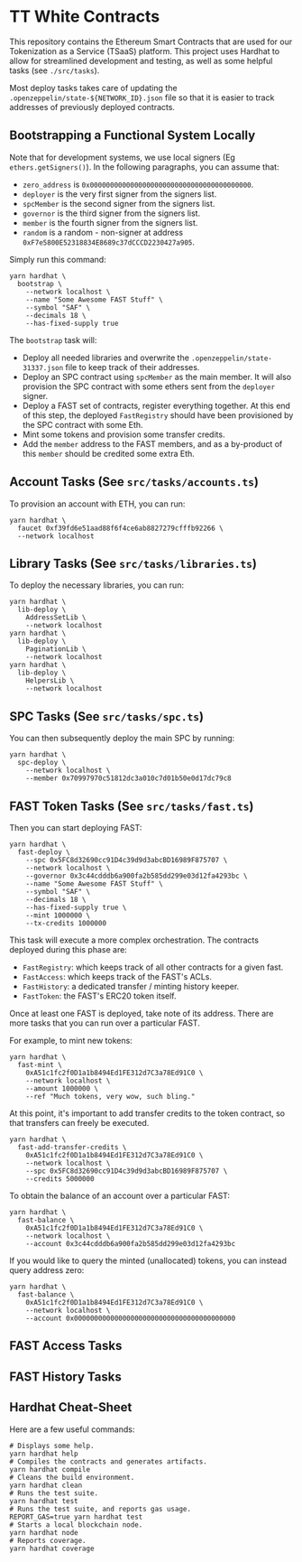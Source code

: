 # TT White Contracts

This repository contains the Ethereum Smart Contracts that are used for our Tokenization as a Service (TSaaS) platform.
This project uses Hardhat to allow for streamlined development and testing, as well as some helpful tasks (see `./src/tasks`).

Most deploy tasks takes care of updating the `.openzeppelin/state-${NETWORK_ID}.json` file so that it is easier to track addresses of previously deployed contracts.

## Bootstrapping a Functional System Locally

Note that for development systems, we use local signers (Eg `ethers.getSigners()`). In the following paragraphs, you can assume that:
- `zero_address` is `0x0000000000000000000000000000000000000000`.
- `deployer` is the very first signer from the signers list.
- `spcMember` is the second signer from the signers list.
- `governor` is the third signer from the signers list.
- `member` is the fourth signer from the signers list.
- `random` is a random - non-signer at address `0xF7e5800E52318834E8689c37dCCCD2230427a905`.

Simply run this command:

```shell
yarn hardhat \
  bootstrap \
    --network localhost \
    --name "Some Awesome FAST Stuff" \
    --symbol "SAF" \
    --decimals 18 \
    --has-fixed-supply true
```

The `bootstrap` task will:

- Deploy all needed libraries and overwrite the `.openzeppelin/state-31337.json` file to keep track of their addresses.
- Deploy an SPC contract using `spcMember` as the main member. It will also provision the SPC contract with some ethers sent from the `deployer` signer.
- Deploy a FAST set of contracts, register everything together. At this end of this step, the deployed `FastRegistry` should have been provisioned by the SPC contract with some Eth.
- Mint some tokens and provision some transfer credits.
- Add the `member` address to the FAST members, and as a by-product of this `member` should be credited some extra Eth.

## Account Tasks (See `src/tasks/accounts.ts`)

To provision an account with ETH, you can run:

```shell
yarn hardhat \
  faucet 0xf39fd6e51aad88f6f4ce6ab8827279cfffb92266 \
  --network localhost
```

## Library Tasks (See `src/tasks/libraries.ts`)

To deploy the necessary libraries, you can run:

```shell
yarn hardhat \
  lib-deploy \
    AddressSetLib \
    --network localhost
yarn hardhat \
  lib-deploy \
    PaginationLib \
    --network localhost
yarn hardhat \
  lib-deploy \
    HelpersLib \
    --network localhost
```

## SPC Tasks (See `src/tasks/spc.ts`)

You can then subsequently deploy the main SPC by running:

```shell
yarn hardhat \
  spc-deploy \
    --network localhost \
    --member 0x70997970c51812dc3a010c7d01b50e0d17dc79c8
```

## FAST Token Tasks (See `src/tasks/fast.ts`)

Then you can start deploying FAST:

```shell
yarn hardhat \
  fast-deploy \
    --spc 0x5FC8d32690cc91D4c39d9d3abcBD16989F875707 \
    --network localhost \
    --governor 0x3c44cdddb6a900fa2b585dd299e03d12fa4293bc \
    --name "Some Awesome FAST Stuff" \
    --symbol "SAF" \
    --decimals 18 \
    --has-fixed-supply true \
    --mint 1000000 \
    --tx-credits 1000000
```

This task will execute a more complex orchestration. The contracts deployed during this phase are:
- `FastRegistry`: which keeps track of all other contracts for a given fast.
- `FastAccess`: which keeps track of the FAST's ACLs.
- `FastHistory`: a dedicated transfer / minting history keeper.
- `FastToken`: the FAST's ERC20 token itself.

Once at least one FAST is deployed, take note of its address. There are more tasks that you can run
over a particular FAST.

For example, to mint new tokens:

```shell
yarn hardhat \
  fast-mint \
    0xA51c1fc2f0D1a1b8494Ed1FE312d7C3a78Ed91C0 \
    --network localhost \
    --amount 1000000 \
    --ref "Much tokens, very wow, such bling."
```

At this point, it's important to add transfer credits to the token contract, so that transfers
can freely be executed.

```shell
yarn hardhat \
  fast-add-transfer-credits \
    0xA51c1fc2f0D1a1b8494Ed1FE312d7C3a78Ed91C0 \
    --network localhost \
    --spc 0x5FC8d32690cc91D4c39d9d3abcBD16989F875707 \
    --credits 5000000
```

To obtain the balance of an account over a particular FAST:

```shell
yarn hardhat \
  fast-balance \
    0xA51c1fc2f0D1a1b8494Ed1FE312d7C3a78Ed91C0 \
    --network localhost \
    --account 0x3c44cdddb6a900fa2b585dd299e03d12fa4293bc
```

If you would like to query the minted (unallocated) tokens, you can instead query address zero:

```shell
yarn hardhat \
  fast-balance \
    0xA51c1fc2f0D1a1b8494Ed1FE312d7C3a78Ed91C0 \
    --network localhost \
    --account 0x0000000000000000000000000000000000000000
```

## FAST Access Tasks

## FAST History Tasks

## Hardhat Cheat-Sheet

Here are a few useful commands:

```shell
# Displays some help.
yarn hardhat help
# Compiles the contracts and generates artifacts.
yarn hardhat compile
# Cleans the build environment.
yarn hardhat clean
# Runs the test suite.
yarn hardhat test
# Runs the test suite, and reports gas usage.
REPORT_GAS=true yarn hardhat test
# Starts a local blockchain node.
yarn hardhat node
# Reports coverage.
yarn hardhat coverage
```
